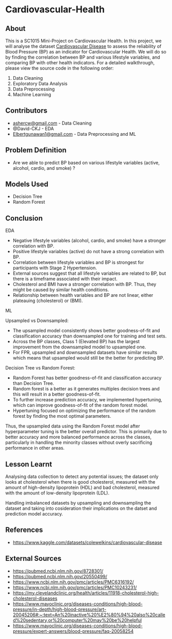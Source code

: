 # Cardiovascular-Health
## About
This is a SC1015 Mini-Project on Cardiovascular Health. In this project, we will analyse the dataset [Cardiovascular Disease](https://www.kaggle.com/datasets/colewelkins/cardiovascular-disease) to assess the reliability of Blood Pressure (BP) as an indicator for Cardiovascular Health. We will do so by finding the correlation between BP and various lifestyle variables, and comparing BP with other health indicators. For a detailed walkthrough, please view the source code in the following order:

1. Data Cleaning
2. Exploratory Data Analysis
3. Data Preprocessing
4. Machine Learning

## Contributors
- ashercw@gmail.com - Data Cleaning
- @David-CKJ - EDA
- Elbertgunawan1@gmail.com - Data Preprocessing and ML

## Problem Definition
- Are we able to predict BP based on various lifestyle variables (active, alcohol, cardio, and smoke) ?

## Models Used
- Decision Tree
- Random Forest

## Conclusion
EDA
- Negative lifestyle variables (alcohol, cardio, and smoke) have a stronger correlation with BP.
- Positive lifestyle variables (active) do not have a strong correlation with BP.
- Correlation between lifestyle variables and BP is strongest for participants with Stage 2 Hypertension.
- External sources suggest that all lifestyle variables are related to BP, but there is a timeframe associated with their impact.
- Cholesterol and BMI have a stronger correlation with BP. Thus, they might be caused by similar health conditions.
- Relationship between health variables and BP are not linear, either plateauing (cholesterol) or (BMI).

ML

Upsampled vs Downsampled:
- The upsampled model consistently shows better goodness-of-fit and classification accuracy than downsampled one for training and test sets.
- Across the BP classes, Class 1 (Elevated BP) has the largest improvement from the downsampled model to upsampled one.
- For FPR, upsampled and downsampled datasets have similar results which means that upsampled would still be the better for predicting BP.

Decision Tree vs Random Forest:
- Random Forest has better goodness-of-fit and classification accuracy than Decision Tree.
- Random forest is a better as it generates multiples decision trees and this will result in a better goodness-of-fit.
- To further increase prediction accuracy, we implemented hypertuning, which can improve goodness-of-fit of the random forest model.
- Hypertuning focused on optimizing the performance of the random forest by finding the most optimal parameters.

Thus, the upsampled data using the Random Forest model after hyperparameter tuning is the better overall predictor. This is primarily due to better accuracy and more balanced performance across the classes, particularly in handling the minority classes without overly sacrificing performance in other areas.

## Lesson Learnt
Analysing data collection to detect any potential issues; the dataset only looks at cholesterol when there is good cholesterol, measured with the amount of high-density lipoprotein (HDL) and bad cholesterol, measured with the amount of low-density lipoprotein (LDL).

Handling imbalanced datasets by upsampling and downsampling the dataset and taking into cosideration their implications on the datset and prediction model accuracy.

## References
- https://www.kaggle.com/datasets/colewelkins/cardiovascular-disease

## External Sources
- https://pubmed.ncbi.nlm.nih.gov/8728301/
- https://pubmed.ncbi.nlm.nih.gov/20550499/
- https://www.ncbi.nlm.nih.gov/pmc/articles/PMC6316192/
- https://www.ncbi.nlm.nih.gov/pmc/articles/PMC10243231/
- https://my.clevelandclinic.org/health/articles/11918-cholesterol-high-cholesterol-diseases
- https://www.mayoclinic.org/diseases-conditions/high-blood-pressure/in-depth/high-blood-pressure/art-20045206#:~:text=An%20inactive%20%E2%80%94%20also%20called%20sedentary,or%20computer%20may%20be%20helpful
- https://www.mayoclinic.org/diseases-conditions/high-blood-pressure/expert-answers/blood-pressure/faq-20058254

